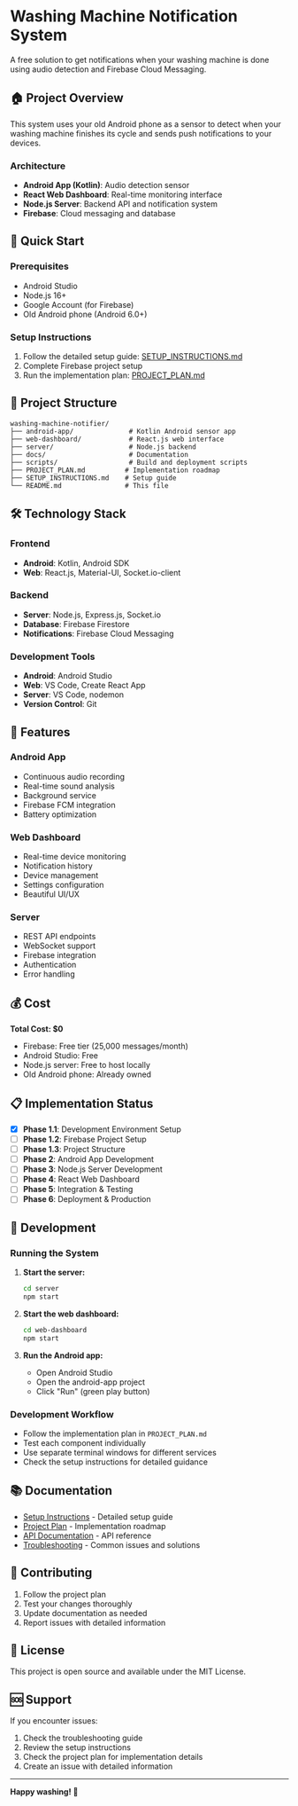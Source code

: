 # Washing Machine Notification System

A free solution to get notifications when your washing machine is done using audio detection and Firebase Cloud Messaging.

## 🏠 Project Overview

This system uses your old Android phone as a sensor to detect when your washing machine finishes its cycle and sends push notifications to your devices.

### Architecture
- **Android App (Kotlin)**: Audio detection sensor
- **React Web Dashboard**: Real-time monitoring interface
- **Node.js Server**: Backend API and notification system
- **Firebase**: Cloud messaging and database

## 🚀 Quick Start

### Prerequisites
- Android Studio
- Node.js 16+
- Google Account (for Firebase)
- Old Android phone (Android 6.0+)

### Setup Instructions
1. Follow the detailed setup guide: [SETUP_INSTRUCTIONS.md](./SETUP_INSTRUCTIONS.md)
2. Complete Firebase project setup
3. Run the implementation plan: [PROJECT_PLAN.md](./PROJECT_PLAN.md)

## 📁 Project Structure

```
washing-machine-notifier/
├── android-app/              # Kotlin Android sensor app
├── web-dashboard/            # React.js web interface
├── server/                   # Node.js backend
├── docs/                     # Documentation
├── scripts/                  # Build and deployment scripts
├── PROJECT_PLAN.md          # Implementation roadmap
├── SETUP_INSTRUCTIONS.md    # Setup guide
└── README.md                # This file
```

## 🛠️ Technology Stack

### Frontend
- **Android**: Kotlin, Android SDK
- **Web**: React.js, Material-UI, Socket.io-client

### Backend
- **Server**: Node.js, Express.js, Socket.io
- **Database**: Firebase Firestore
- **Notifications**: Firebase Cloud Messaging

### Development Tools
- **Android**: Android Studio
- **Web**: VS Code, Create React App
- **Server**: VS Code, nodemon
- **Version Control**: Git

## 🎯 Features

### Android App
- Continuous audio recording
- Real-time sound analysis
- Background service
- Firebase FCM integration
- Battery optimization

### Web Dashboard
- Real-time device monitoring
- Notification history
- Device management
- Settings configuration
- Beautiful UI/UX

### Server
- REST API endpoints
- WebSocket support
- Firebase integration
- Authentication
- Error handling

## 💰 Cost

**Total Cost: $0**
- Firebase: Free tier (25,000 messages/month)
- Android Studio: Free
- Node.js server: Free to host locally
- Old Android phone: Already owned

## 📋 Implementation Status

- [x] **Phase 1.1**: Development Environment Setup
- [ ] **Phase 1.2**: Firebase Project Setup
- [ ] **Phase 1.3**: Project Structure
- [ ] **Phase 2**: Android App Development
- [ ] **Phase 3**: Node.js Server Development
- [ ] **Phase 4**: React Web Dashboard
- [ ] **Phase 5**: Integration & Testing
- [ ] **Phase 6**: Deployment & Production

## 🔧 Development

### Running the System
1. **Start the server:**
   ```bash
   cd server
   npm start
   ```

2. **Start the web dashboard:**
   ```bash
   cd web-dashboard
   npm start
   ```

3. **Run the Android app:**
   - Open Android Studio
   - Open the android-app project
   - Click "Run" (green play button)

### Development Workflow
- Follow the implementation plan in `PROJECT_PLAN.md`
- Test each component individually
- Use separate terminal windows for different services
- Check the setup instructions for detailed guidance

## 📚 Documentation

- [Setup Instructions](./SETUP_INSTRUCTIONS.md) - Detailed setup guide
- [Project Plan](./PROJECT_PLAN.md) - Implementation roadmap
- [API Documentation](./docs/api-documentation.md) - API reference
- [Troubleshooting](./docs/troubleshooting.md) - Common issues and solutions

## 🤝 Contributing

1. Follow the project plan
2. Test your changes thoroughly
3. Update documentation as needed
4. Report issues with detailed information

## 📄 License

This project is open source and available under the MIT License.

## 🆘 Support

If you encounter issues:
1. Check the troubleshooting guide
2. Review the setup instructions
3. Check the project plan for implementation details
4. Create an issue with detailed information

---

**Happy washing! 🧺** 